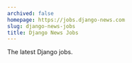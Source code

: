 ```yaml
---
archived: false
homepage: https://jobs.django-news.com
slug: django-news-jobs
title: Django News Jobs
---
```


The latest Django jobs.
